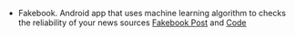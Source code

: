 - Fakebook. Android app that uses machine learning algorithm to checks the reliability of your news sources 
[Fakebook Post](https://devpost.com/software/fakebook-uk8m09) and
[Code](https://github.com/hi2nithya/FakeBook)
